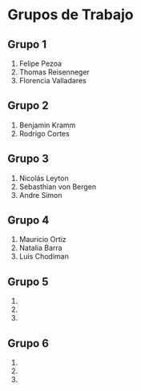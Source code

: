 # Grupos de Trabajo #
## Grupo 1 ##
1. Felipe Pezoa
2. Thomas Reisenneger
3. Florencia Valladares
## Grupo 2 ##
1. Benjamin Kramm
2. Rodrigo Cortes
## Grupo 3 ##
1. Nicolás Leyton
2. Sebasthian von Bergen
3. Andre Simon
## Grupo 4 ##
1. Mauricio Ortiz
2. Natalia Barra
3. Luis Chodiman
## Grupo 5 ##
1. 
2.
3.
## Grupo 6 ##
1. 
2.
3.
